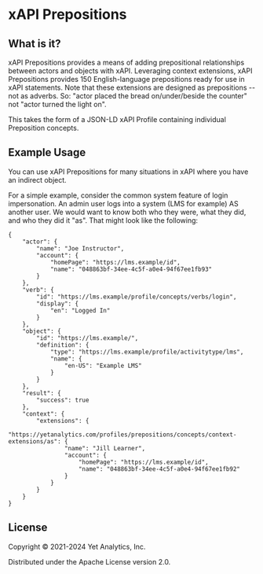 # xAPI Prepositions

## What is it?

xAPI Prepositions provides a means of adding prepositional relationships between actors and objects with xAPI. Leveraging context extensions, xAPI Prepositions provides 150 English-language prepositions ready for use in xAPI statements. Note that these extensions are designed as prepositions -- not as adverbs. So: "actor placed the bread on/under/beside the counter" not "actor turned the light on".

This takes the form of a JSON-LD xAPI Profile containing individual Preposition concepts.

## Example Usage

You can use xAPI Prepositions for many situations in xAPI where you have an indirect object.

For a simple example, consider the common system feature of login impersonation. An admin user logs into a system (LMS for example) AS another user. We would want to know both who they were, what they did, and who they did it "as". That might look like the following:

```
{
    "actor": {
        "name": "Joe Instructor",
        "account": {
            "homePage": "https://lms.example/id",
            "name": "048863bf-34ee-4c5f-a0e4-94f67ee1fb93"
        }
    },
    "verb": {
        "id": "https://lms.example/profile/concepts/verbs/login",
        "display": {
            "en": "Logged In"
        }
    },
    "object": {
        "id": "https://lms.example/",
        "definition": {
            "type": "https://lms.example/profile/activitytype/lms",
            "name": {
                "en-US": "Example LMS"
            }
        }
    },
    "result": {
        "success": true
    },
    "context": {
        "extensions": {
            "https://yetanalytics.com/profiles/prepositions/concepts/context-extensions/as": {
                "name": "Jill Learner",
                "account": {
                    "homePage": "https://lms.example/id",
                    "name": "048863bf-34ee-4c5f-a0e4-94f67ee1fb92"
                }
            }
        }
    }
}

```


## License

Copyright © 2021-2024 Yet Analytics, Inc.

Distributed under the Apache License version 2.0.
